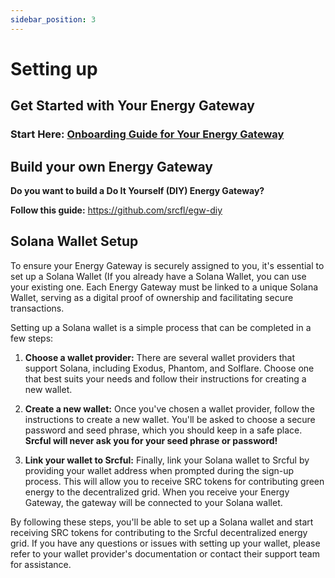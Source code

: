 ```yaml
---
sidebar_position: 3
---
```


# Setting up 

## Get Started with Your Energy Gateway

### Start Here: [Onboarding Guide for Your Energy Gateway](https://github.com/srcfl/egw-getting-started)

## Build your own Energy Gateway

**Do you want to build a Do It Yourself (DIY) Energy Gateway?**

**Follow this guide:** https://github.com/srcfl/egw-diy


## Solana Wallet Setup

To ensure your Energy Gateway is securely assigned to you, it's essential to set up a Solana Wallet (If you already have a Solana Wallet, you can use your existing one. Each Energy Gateway must be linked to a unique Solana Wallet, serving as a digital proof of ownership and facilitating secure transactions.

Setting up a Solana wallet is a simple process that can be completed in a few steps:

1. **Choose a wallet provider:** There are several wallet providers that support Solana, including Exodus, Phantom, and Solflare. Choose one that best suits your needs and follow their instructions for creating a new wallet.

2. **Create a new wallet:** Once you've chosen a wallet provider, follow the instructions to create a new wallet. You'll be asked to choose a secure password and seed phrase, which you should keep in a safe place. **Srcful will never ask you for your seed phrase or password!**

3. **Link your wallet to Srcful:** Finally, link your Solana wallet to Srcful by providing your wallet address when prompted during the sign-up process. This will allow you to receive SRC tokens for contributing green energy to the decentralized grid. When you receive your Energy Gateway, the gateway will be connected to your Solana wallet. 

By following these steps, you'll be able to set up a Solana wallet and start receiving SRC tokens for contributing to the Srcful decentralized energy grid. If you have any questions or issues with setting up your wallet, please refer to your wallet provider's documentation or contact their support team for assistance.





